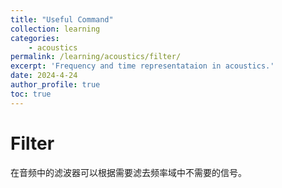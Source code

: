 ```yaml
---
title: "Useful Command"
collection: learning
categories:
    - acoustics
permalink: /learning/acoustics/filter/
excerpt: 'Frequency and time representataion in acoustics.'
date: 2024-4-24
author_profile: true
toc: true
---
```


# Filter 
在音频中的滤波器可以根据需要滤去频率域中不需要的信号。